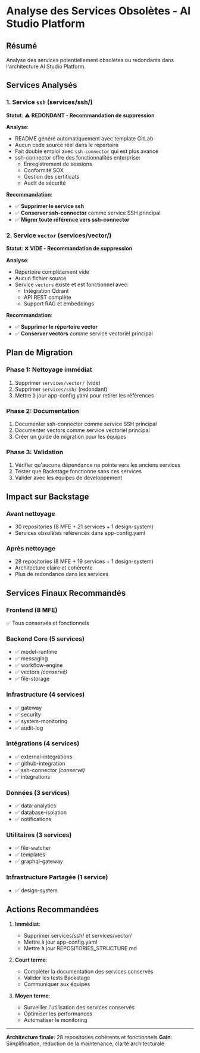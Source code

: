 # Analyse des Services Obsolètes - AI Studio Platform

## Résumé

Analyse des services potentiellement obsolètes ou redondants dans l'architecture AI Studio Platform.

## Services Analysés

### 1. Service `ssh` (services/ssh/)

**Statut**: ⚠️ **REDONDANT - Recommandation de suppression**

**Analyse**:
- README généré automatiquement avec template GitLab
- Aucun code source réel dans le répertoire
- Fait double emploi avec `ssh-connector` qui est plus avancé
- ssh-connector offre des fonctionnalités enterprise:
  - Enregistrement de sessions
  - Conformité SOX
  - Gestion des certificats
  - Audit de sécurité

**Recommandation**: 
- ✅ **Supprimer le service ssh**
- ✅ **Conserver ssh-connector** comme service SSH principal
- ✅ **Migrer toute référence vers ssh-connector**

### 2. Service `vector` (services/vector/)

**Statut**: ❌ **VIDE - Recommandation de suppression**

**Analyse**:
- Répertoire complètement vide
- Aucun fichier source
- Service `vectors` existe et est fonctionnel avec:
  - Intégration Qdrant
  - API REST complète
  - Support RAG et embeddings

**Recommandation**:
- ✅ **Supprimer le répertoire vector**
- ✅ **Conserver vectors** comme service vectoriel principal

## Plan de Migration

### Phase 1: Nettoyage immédiat
1. Supprimer `services/vector/` (vide)
2. Supprimer `services/ssh/` (redondant)
3. Mettre à jour app-config.yaml pour retirer les références

### Phase 2: Documentation
1. Documenter ssh-connector comme service SSH principal
2. Documenter vectors comme service vectoriel principal
3. Créer un guide de migration pour les équipes

### Phase 3: Validation
1. Vérifier qu'aucune dépendance ne pointe vers les anciens services
2. Tester que Backstage fonctionne sans ces services
3. Valider avec les équipes de développement

## Impact sur Backstage

### Avant nettoyage
- 30 repositories (8 MFE + 21 services + 1 design-system)
- Services obsolètes référencés dans app-config.yaml

### Après nettoyage  
- 28 repositories (8 MFE + 19 services + 1 design-system)
- Architecture claire et cohérente
- Plus de redondance dans les services

## Services Finaux Recommandés

### Frontend (8 MFE)
✅ Tous conservés et fonctionnels

### Backend Core (5 services)
- ✅ model-runtime
- ✅ messaging  
- ✅ workflow-engine
- ✅ vectors *(conservé)*
- ✅ file-storage

### Infrastructure (4 services)  
- ✅ gateway
- ✅ security
- ✅ system-monitoring
- ✅ audit-log

### Intégrations (4 services)
- ✅ external-integrations
- ✅ github-integration
- ✅ ssh-connector *(conservé)*
- ✅ integrations

### Données (3 services)
- ✅ data-analytics
- ✅ database-isolation  
- ✅ notifications

### Utilitaires (3 services)
- ✅ file-watcher
- ✅ templates
- ✅ graphql-gateway

### Infrastructure Partagée (1 service)
- ✅ design-system

## Actions Recommandées

1. **Immédiat**:
   - Supprimer services/ssh/ et services/vector/
   - Mettre à jour app-config.yaml
   - Mettre à jour REPOSITORIES_STRUCTURE.md

2. **Court terme**:  
   - Compléter la documentation des services conservés
   - Valider les tests Backstage
   - Communiquer aux équipes

3. **Moyen terme**:
   - Surveiller l'utilisation des services conservés
   - Optimiser les performances
   - Automatiser le monitoring

---

**Architecture finale**: 28 repositories cohérents et fonctionnels
**Gain**: Simplification, réduction de la maintenance, clarté architecturale